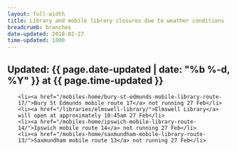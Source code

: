 ```yaml
---
layout: full-width
title: Library and mobile library closures due to weather conditions
breadcrumb: branches
date-updated: 2018-02-27
time-updated: 1000
---
```


<h2>Updated: {{ page.date-updated | date: "%b %-d, %Y" }} at {{ page.time-updated }}</h2>

<ul>

    <li><a href="/mobiles-home/bury-st-edmunds-mobile-library-route-17/">Bury St Edmunds mobile route 17</a> not running 27 Feb</li>
    <li><a href="/libraries/elmswell-library/">Elmswell Library</a> will open at approximately 10:45am 27 Feb</li>
    <li><a href="/mobiles-home/ipswich-mobile-library-route-14/">Ipswich mobile route 14</a> not running 27 Feb</li>
    <li><a href="/mobiles-home/saxmundham-mobile-library-route-13/">Saxmundham mobile route 13</a> not running 27 Feb</li>

</ul>

